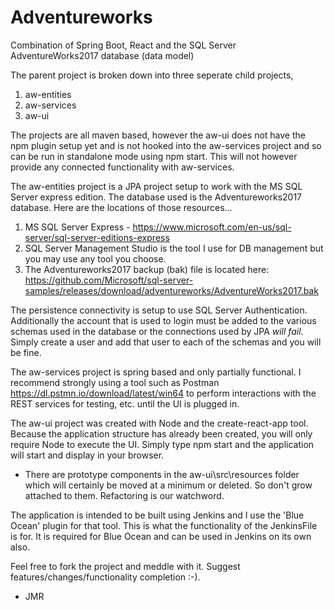 # Adventureworks
Combination of Spring Boot, React and the SQL Server AdventureWorks2017 database (data model)

The parent project is broken down into three seperate child projects,

1. aw-entities
2. aw-services
3. aw-ui
	

The projects are all maven based, however the aw-ui does not have the npm plugin setup yet and is not hooked into the aw-services project and so can be run in standalone mode using npm start. This will not however provide any connected functionality with 
aw-services.


The aw-entities project is a JPA project setup to work with the MS SQL Server express edition. The database used is the Adventureworks2017 database. Here are the locations of those resources...

1. MS SQL Server Express - https://www.microsoft.com/en-us/sql-server/sql-server-editions-express
2. SQL Server Management Studio is the tool I use for DB management but you may
   use any tool you choose.
3. The Adventureworks2017 backup (bak) file is located here:
   https://github.com/Microsoft/sql-server-samples/releases/download/adventureworks/AdventureWorks2017.bak


The persistence connectivity is setup to use SQL Server Authentication. Additionally the account that
is used to login must be added to the various schemas used in the database or the connections used by JPA
*will fail*. Simply create a user and add that user to each of the schemas and you will be fine.


The aw-services project is spring based and only partially functional. I recommend strongly using a tool
such as Postman <https://dl.pstmn.io/download/latest/win64> to perform interactions with the REST services
for testing, etc. until the UI is plugged in. 


The aw-ui project was created with Node and the create-react-app tool. Because the application structure
has already been created, you will only require Node to execute the UI. Simply type npm start and the 
application will start and display in your browser. 
- There are prototype components in the aw-ui\src\resources folder which will certainly be moved at a
  minimum or deleted. So don't grow attached to them. Refactoring is our watchword.


The application is intended to be built using Jenkins and I use the 'Blue Ocean' plugin for that tool.
This is what the functionality of the JenkinsFile is for. It is required for Blue Ocean and can be used
in Jenkins on its own also.

Feel free to fork the project and meddle with it. Suggest features/changes/functionality completion :-).

- JMR
